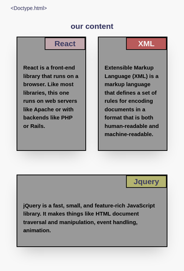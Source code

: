 <Doctype.html>
<html>
<head>
<style>
*,
*::before,
*::after {
  box-sizing: border-box;
}
html {
  background-color: #f8f8f8;
}
body {
  padding: 2rem 0.5rem;
  font-family:Sans-serif;
  color: #32325d;
  text-rendering: optimizeLegibility;
  margin: 0;
}
@media only screen and  (min-width: 40rem) {
  body {
    padding: 2rem;
  }
}
.container {
  display: flex;
  -webkit-display: box;
  -moz-display: box;
  -ms-display: flexbox;
  -webkit-display: flex;
  flex-wrap: wrap;
  padding: 0;
  margin: 0;
}
.cards {
  display: flex;
  padding: 1rem;
  margin-bottom: 2rem;
  width: 100%;
}
@media only screen and (min-width: 768px) and (max-width: 991px) {
  .cards {
    width: 50%;
  }
  .full-card{
   width: 100% !important;
  }
}
@media only screen and (max-width: 767px) {
  .cards {
    width: 100%;
  }
}
@media only screen and (min-width: 992px) {
  .cards {
    width: 33.3%;
  }
}
.cards .card-item {
  display: flex;
  flex-direction: column;
  background-color: #999;
  width: 100%;
  box-shadow: 0 20px 40px -14px rgba(0, 0, 0, 0.25);
  overflow: hidden;
  transition: transform 0.5s;
  -webkit-transition: transform 0.5s;
  border : 2px solid black;
}
.cards .card-item:hover .card-image {
  opacity: 1;
}
.cards .card-info {
  display: flex;
  flex: 1 1 auto;
  flex-direction: column;
  padding: 1rem;
  font-size:15px;
  line-height: 1.5em;
  text-align: left;
  color: black;
}
.cards .card-title {
  font-size: 25px;
  line-height: 1.1em;
  color: #32325d;
  margin-bottom: 0.2em;
}
.cards .card-image {
  height: 40px;
  overflow: hidden;
  background-size: cover;
  background-position: center;
  background-repeat: no-repeat;
  opacity: 0.91;
  float : left;
}
.head{
text-align : center;
}
.name{
float : right;
padding : 3px;
border : 2px solid black;
width: 110px;
}
.card1{
background : #ffc0cb70;
}
.card2{
background : #da1e1e8c;
    color: #fff;
}
.card3{
background : #ffff004a;
}

</style>
</head>
<body>
<h2 class = "head">our content</h2s>
<div class="container">
  <div class="cards">
    <div class="card-item">
      <div class="card-image">
	  <div class = "name card1">React</div>
      </div>
      <div class="card-info">       
        <p class="card-intro"> React is a front-end library that runs on a browser. Like most libraries, this one runs on web servers like Apache or with backends like PHP or Rails.</p>
      </div>
    </div>
  </div>
  <div class="cards">
    <div class="card-item">
      <div class="card-image">
	   <div class = "name card2">XML</div>
      </div>
      <div class="card-info">       
        <p class="card-intro">Extensible Markup Language (XML) is a markup language that defines a set of rules for encoding documents in a format that is both human-readable and machine-readable.</p>
      </div>
    </div>
  </div>
  <div class="cards full-card">
    <div class="card-item">
      <div class="card-image">
	      <div class = "name card3">Jquery</div>
      </div>
      <div class="card-info">
        <p class="card-intro">jQuery is a fast, small, and feature-rich JavaScript library. It makes things like HTML document traversal and manipulation, event handling, animation.</p>
      </div>
    </div>
  </div>
</div>
</body>
</html>
